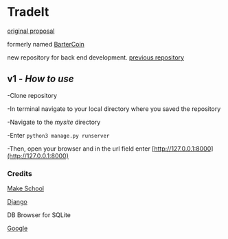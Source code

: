# TradeIt

[original proposal](https://github.com/MackRoe/Barter-Coin/blob/master/proposal.md)

formerly named [BarterCoin](https://mackroe.github.io/Barter-Coin/)

new repository for back end development.
[previous repository](https://github.com/MackRoe/Barter-Coin)

## v1 - _How to use_

-Clone repository

-In terminal navigate to your local directory where you saved the repository

-Navigate to the *mysite* directory

-Enter
`python3 manage.py runserver`

-Then, open your browser and in the url field enter [http://127.0.0.1:8000](http://127.0.0.1:8000)

### Credits

[Make School](http://make.sc)

[Django](http://djagoproject.com)

DB Browser for SQLite

[Google](http://google.com)
